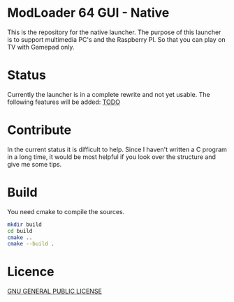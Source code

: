 # ModLoader 64 GUI - Native

This is the repository for the native launcher. The purpose of this launcher is to support multimedia PC's and the Raspberry PI. So that you can play on TV with Gamepad only.

# Status
Currently the launcher is in a complete rewrite and not yet usable.
The following features will be added: [TODO](TODO.md)

# Contribute
In the current status it is difficult to help. 
Since I haven't written a C program in a long time, it would be most helpful if you look over the structure and give me some tips.

# Build
You need cmake to compile the sources.
```bash
mkdir build
cd build
cmake ..
cmake --build .
```

# Licence
[GNU GENERAL PUBLIC LICENSE](LICENSE.md)